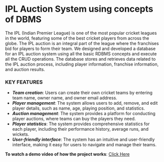 # IPL Auction System using concepts of DBMS
The IPL (Indian Premier League) is one of the most popular cricket leagues in the world, featuring some of the best cricket players from across the globe. The IPL auction is an integral part of the league where the franchises bid for players to form their team.
We designed and developed a database for an IPL auction system using all the basic RDBMS concepts and execute all the CRUD operations. The database stores and retrieves data related to the IPL auction process, including player information, franchise information, and auction results.

### KEY FEATURES
* **_Team creation_**: Users can create their own cricket teams by entering team name, owner name, and owner email address.
* **_Player management_**: The system allows users to add, remove, and edit player details, such as name, age, playing position, and statistics.
* **_Auction management_**: The system provides a platform for conducting player auctions, where teams can buy the players they need.
* **_Player statistics_**: The system provides comprehensive statistics for each player, including their performance history, average runs, and wickets.
* **_User-friendly interface_**: The system has an intuitive and user-friendly interface, making it easy for users to navigate and manage their teams.

**To watch a demo video of how the project works**: [Click Here](https://drive.google.com/drive/folders/1vsIf5RODJx27lYv8uXIegLVfsv0JSduN?usp=sharing) 
